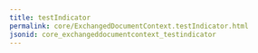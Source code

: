 ```yaml
---
title: testIndicator
permalink: core/ExchangedDocumentContext.testIndicator.html
jsonid: core_exchangeddocumentcontext_testindicator
---
```

